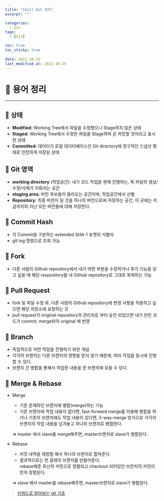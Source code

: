 ```yaml
---
title: "[Git] Git 정리"
excerpt: "" 

categories:
  - Git
tags:
  - [Git]

toc: true
toc_sticky: true
 
date: 2022-10-25
last_modified_at: 2022-10-25
---
```


# 🚀 용어 정리
---
## 📝 상태
- **Modified:** Working Tree에서 파일을 수정했으나 Stage하지 않은 상태
- **Staged:** Working Tree에서 수정한 파일을 Stage하여 곧 커밋할 것이라고 표시한 상태
- **Committed:** 데이터가 로컬 데이터베이스인 Git directory에 영구적인 스냅샷 형태로 안전하게 저장된 상태

## 📝 Git 영역
- **working directory** (작업공간): 내가 코드 작업을 현재 진행하는, 즉 파일의 생성/수정/삭제가 이뤄지는 공간
- **staging area:** 버전 후보들이 올라오는 공간이며, 작업공간에서 선별
- **Repository:** 최종 버전이 된 것을 하나의 버전으로써 저장하는 공간, 이 곳에는 지금까지의 지난 모든 버전들에 대해 저장한다.

## 📝 Commit Hash
- 각 Commit을 구분하는 extended SHA-1 포맷의 식별자  
- git log 명령으로 조회 가능

## 📝 Fork
- 다른 사람의 Github repository에서 내가 어떤 부분을 수정하거나 추가 기능을 넣고 싶을 때 해당 respository를 내 Github repository로 그대로 복제하는 기능

## 📝 Pull Request
- fork 및 파일 수정 후, 다른 사람의 Github repository에 변경 사항을 적용하고 싶으면 해당 저장소에 요청하는 것
- pull request가 original repository의 관리자로 부터 승인 되었으면 내가 만든 코드가 commit, merge되어 original 에 반영

## 📝 Branch
- 독립적으로 어떤 작업을 진행하기 위한 개념
- 각각의 브랜치는 다른 브랜치의 영향을 받지 않기 때문에, 여러 작업을 동시에 진행 할 수 있다.
- 브랜치 간 병합을 통해서 작업한 내용을 한 브랜치에 모을 수 있다.

## 📝 Merge & Rebase
- Merge
  - 기존 존재하던 브랜치에 병합(merge)하는 기능
  - 기존 브랜치에 작업 내용이 없다면, fast-forward merge를 이용해 병합을 하거나 기존의 브랜치에도 작업 내용이 있다면, 3-way-merge 방식으로 각각의 브랜치의 작업 내용을 남겨놓고 하나의 브랜치로 병합한다.  

  ⇒ master 에서 slave를 merge해주면, master브랜치로 slave가 병합된다.
- Rebase
  - 커밋 내역을 재정렬 해서 하나의 브랜치로 합쳐준다. 
  - 결과적으로는 한 갈래의 브랜치를 만들어준다.  
    rebase해준 최신의 커밋으로 정렬되고 checkout 되어있던 브런치의 커밋이 먼저 정렬된다.  

  ⇒ slave 에서 master를 rebase해주면, master브랜치로 slave가 병합된다.
 
> [키워드로 알아보는 git 기초](https://velog.io/@aiden/%ED%82%A4%EC%9B%8C%EB%93%9C%EB%A1%9C-%EC%95%8C%EC%95%84%EB%B3%B4%EB%8A%94-git-%EA%B8%B0%EC%B4%88)